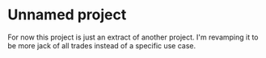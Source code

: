 # Unnamed project

For now this project is just an extract of another project. I'm revamping it to be more jack of all trades instead of a specific use case.
